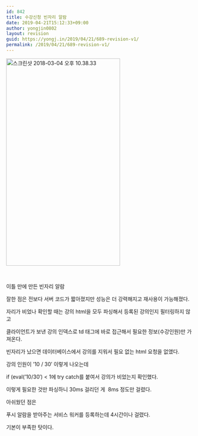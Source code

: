 ```yaml
---
id: 842
title: 수강신청 빈자리 알람
date: 2019-04-21T15:12:33+09:00
author: yongjin0802
layout: revision
guid: https://yongj.in/2019/04/21/689-revision-v1/
permalink: /2019/04/21/689-revision-v1/
---
```

<img class="  wp-image-690 aligncenter" src="https://yongj.in/wp-content/uploads/2018/03/e18489e185b3e1848fe185b3e18485e185b5e186abe18489e185a3e186ba-2018-03-04-e1848be185a9e18492e185ae-10-38-33.png" alt="스크린샷 2018-03-04 오후 10.38.33" width="307" height="559" srcset="https://yongj.in/wp-content/uploads/2018/03/e18489e185b3e1848fe185b3e18485e185b5e186abe18489e185a3e186ba-2018-03-04-e1848be185a9e18492e185ae-10-38-33.png 548w, https://yongj.in/wp-content/uploads/2018/03/e18489e185b3e1848fe185b3e18485e185b5e186abe18489e185a3e186ba-2018-03-04-e1848be185a9e18492e185ae-10-38-33-165x300.png 165w" sizes="(max-width: 307px) 100vw, 307px" />



&nbsp;

<span class="re_green">이틀 만에</span> 만든 빈자리 알람

잘한 점은 전보다 서버 코드가 짧아졌지만 성능은 더 강력해지고 재사용이 가능해졌다.

자리가 비었나 확인할 때는 강의 html을 모두 <span class="re_green">파싱해서</span> 등록된 강의인지 <span class="re_green">필터링하지 않고</span>

클라이언트가 보낸 강의 인덱스로 td 태그에 바로 접근해서 필요한 정보(수강인원)만 가져온다.

빈자리가 났으면 데이터베이스에서 강의를 지워서 <span class="re_green">필요 없는</span> html 요청을 없앴다.

강의 인원이 &#8217;10 / 30&#8242; 이렇게 나오는데

if (eval(&#8217;10/30&#8242;) < 1에 try catch를 붙여서 강의가 비었는지 확인했다.

이렇게 필요한 것만 <span class="re_green">파싱하니</span> 30ms <span class="re_green">걸리던 게</span>  8ms 정도만 걸렸다.

아쉬웠던 점은

푸시 알람을 받아주는 서비스 워커를 등록하는데 4시간이나 걸렸다.

기본이 부족한 탓이다.